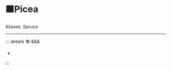 # 🟩<ekos>Picea</ekos>

Aliases: Spruce

---

<!-- =================================================== -->
<!-- =================================================== -->
<!-- =================================================== -->
<!-- =================================================== -->
<!-- =================================================== -->
::: details 🛠 <dev>&&&</dev>

-

:::
